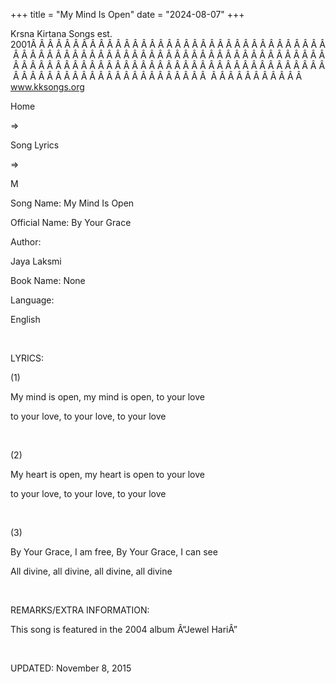 +++ 
title = "My Mind Is Open"
date = "2024-08-07"
+++

Krsna Kirtana Songs est. 2001Â Â Â Â Â Â Â Â Â Â Â Â Â Â Â Â Â Â Â Â Â Â Â Â Â Â Â Â Â Â Â Â Â Â Â Â Â Â Â Â Â Â Â Â Â Â Â Â Â Â Â Â Â Â Â Â Â Â Â Â Â Â Â Â Â Â Â Â Â Â Â Â Â Â Â Â Â Â Â Â Â Â Â Â Â Â Â Â Â Â Â Â Â Â Â Â Â Â Â Â Â Â Â Â Â Â Â Â Â Â Â Â Â Â Â Â Â Â Â Â Â Â Â Â Â Â Â Â Â Â Â Â  Â Â Â Â Â Â Â Â Â Â Â  
www.kksongs.org








Home
 
⇒
 
Song Lyrics
 
⇒
 
M


Song
Name: My Mind Is Open


Official
Name: By Your Grace


Author:

Jaya Laksmi


Book
Name: None


Language:

English


 


LYRICS:


(1)


My
mind is open, my mind is open, to your love 


to
your love, to your love, to your love


 


(2) 


My
heart is open, my heart is open to your love 


to
your love, to your love, to your love


 


(3)


By
Your Grace, I am free, By Your Grace, I can see 


All
divine, all divine, all divine, all divine


 


REMARKS/EXTRA
INFORMATION:


This
song is featured in the 2004 album Â“Jewel HariÂ”


 


UPDATED:
 November 8, 2015